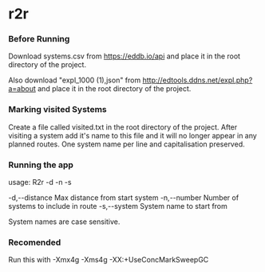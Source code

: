 # r2r

### Before Running
Download systems.csv from https://eddb.io/api and place it in the root directory
of the project.

Also download "expl_1000 (1),json" from http://edtools.ddns.net/expl.php?a=about and place it in the root directory
of the project.

### Marking visited Systems
Create a file called visited.txt in the root directory of the project. 
After visiting a system add it's name to this file and it will no longer appear in any planned routes.
One system name per line and capitalisation preserved.

### Running the app
usage: R2r -d <arg> -n <arg> -s <arg>

 -d,--distance <arg>   Max distance from start system
 -n,--number <arg>     Number of systems to include in route
 -s,--system <arg>     System name to start from

System names are case sensitive.

### Recomended
Run this with -Xmx4g -Xms4g -XX:+UseConcMarkSweepGC 
